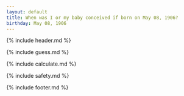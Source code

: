```yaml
---
layout: default
title: When was I or my baby conceived if born on May 08, 1906?
birthday: May 08, 1906
---
```


{% include header.md %}

{% include guess.md %}

{% include calculate.md %}

{% include safety.md %}

{% include footer.md %}




